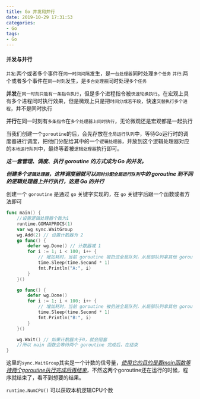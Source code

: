 ```yaml
---
title: Go 并发和并行
date: 2019-10-29 17:31:53
categories:
- Go
tags:
- Go
---
```

#### **并发与并行**
`并发`:两个或者多个事件在`同一时间间隔`发生，是`一台处理器`同时处理`多个任务`
`并行`:两个或者多个事件在`同一时刻`发生，是`多台处理器`同时处理`多个任务`

**并发**在`同一时刻只能有一条指令执行`，但是多个进程指令被`快速轮换执行`。在宏观上具有多个进程同时执行效果，但是微观上只是把`时间分成若干段`，快速`交替执行多个进程`，并不是同时执行

**并行**在同一时刻有`多条指令`在`多个处理器上同时执行`，无论微观还是宏观都是一起执行

当我们创建一个`goroutine`的后，会先存放在`全局运行队列`中，等待Go运行时的调度器进行调度，把他们分配给其中的一个`逻辑处理器`，并放到这个逻辑处理器对应的`本地运行队列`中，最终等着被`逻辑处理器`执行即可。

***这一套管理、调度、执行 goroutine 的方式成为 Go 的并发。***

***创建多个`逻辑处理器`，这样调度器就可以`同时分配全局运行队列`中的 goroutine 到不同的逻辑处理器上并行执行，这是 Go 的并行***

创建一个 `goroutine` 是通过 `go` 关键字实现的，在 `go` 关键字后跟一个函数或者方法即可
```go
func main() {
    //设置逻辑处理器个数为1
	runtime.GOMAXPROCS(1)
	var wg sync.WaitGroup
	wg.Add(2) // 设置计数器为 2
	go func() {
		defer wg.Done() // 计数器减 1
		for i := 1; i < 100; i++ {
			// 增加耗时，当前 goroutine 被扔进全局队列，从局部队列拿其他 goroutine 执行
			time.Sleep(time.Second * 1)
			fmt.Println("A:", i)
		}
	}()

	go func() {
		defer wg.Done()
		for i := 1; i < 100; i++ {
			// 增加耗时，当前 goroutine 被扔进全局队列，从局部队列拿其他 goroutine 执行
			time.Sleep(time.Second * 1)
			fmt.Println("B:", i)
		}
	}()

	wg.Wait() // 如果计数器大于0，就会阻塞
	//所以 main 函数会等待两个 goroutine 完成后，在结束
}
```
这里的`sync.WaitGroup`其实是一个计数的信号量，<u>*使用它的目的是要main函数等待两个goroutine执行完成后再结束*</u>，不然这两个goroutine还在运行的时候，程序就结束了，看不到想要的结果。

`runtime.NumCPU()` 可以获取本机逻辑CPU个数